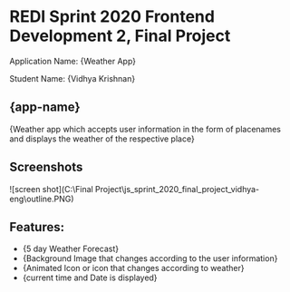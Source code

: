# REDI Sprint 2020 Frontend Development 2, Final Project

Application Name: {Weather App}

Student Name: {Vidhya Krishnan}

## {app-name}

{Weather app which accepts user information in the form of placenames and displays the weather of the respective place}

## Screenshots

![screen shot](C:\Final Project\js_sprint_2020_final_project_vidhya-eng\outline.PNG)

## Features:

- {5 day Weather Forecast}
- {Background Image that changes according to the user information}
- {Animated Icon or icon that changes according to weather}
 - {current time and Date is displayed}
